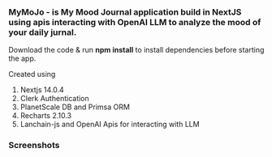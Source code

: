 ### MyMoJo - is My Mood Journal application build in NextJS using apis interacting with OpenAI LLM to analyze the mood of your daily jurnal.

Download the code & run **npm install** to install dependencies before starting the app.

Created using

1. Nextjs 14.0.4
2. Clerk Authentication
3. PlanetScale DB and Primsa ORM
4. Recharts 2.10.3
5. Lanchain-js and OpenAI Apis for interacting with LLM

### Screenshots
